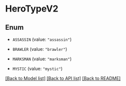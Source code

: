 # HeroTypeV2

## Enum


* `ASSASSIN` (value: `"assassin"`)

* `BRAWLER` (value: `"brawler"`)

* `MARKSMAN` (value: `"marksman"`)

* `MYSTIC` (value: `"mystic"`)


[[Back to Model list]](../README.md#documentation-for-models) [[Back to API list]](../README.md#documentation-for-api-endpoints) [[Back to README]](../README.md)


